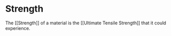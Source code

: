 # Strength
The [[Strength]] of a material is the [[Ultimate Tensile Strength]] that it could experience.